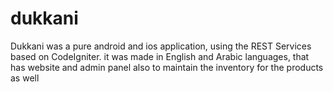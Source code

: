 # dukkani
Dukkani was a pure android and ios application, using the REST Services based on CodeIgniter. it was made in English and Arabic languages, that has website and admin panel also to maintain the inventory for the products as well
